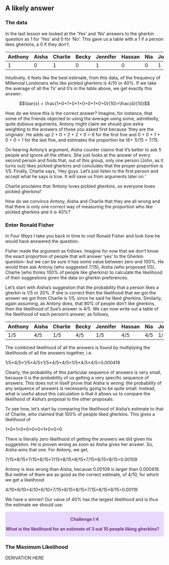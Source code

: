 A likely answer
---------------

### The data

In the last lesson we looked at the ‘Yes’ and ‘No’ answers to the gherkin question as $1$ for ‘Yes’ and $0$ for ‘No’. This gave us a table with a 1 if a person likes gherkins, a 0 if they don’t.
 

Anthony | Aisha |Charlie | Becky| Jennifer| Hassan| Nia	|John | Sofie	| Suki
--- |--- |--- | --- |--- |--- |--- | --- |--- |--- 
1|	0|	1 |	0	| 1|	0| 0	|1	|0	| 0|


Intuitively, it feels like the best estimate, from this data, of the frequency of Millennial Londoners who like pickled gherkins is 4/10 or 40%.  If we take the average of all the 1’s’ and 0’s in the table above, we get exactly this answer:

$$\bar{x} = \frac{1+0+1+0+1+0+0+1+0+0}{10}=\frac{4}{10}$$

How do we know this is the correct answer? Imagine, for instance, that some of the friends objected to using the average using some, admittedly, quite dubious arguments. Antony might claim we should give extra weighting to the answers of those you asked first because ‘they are the originals’. He adds up 2 + 0 + 2 + 2 + 0 = 6 for the first five and 0 + 0 + 1 + 0 + 0 = 1 for the last five, and estimates the proportion be (6+ 1)/15 = 7/15. 

On hearing Antony’s argument, Aisha counter claims that it’s better to ask 5 people and ignore all the others. She just looks at the answer of every second person and finds that, out of this group, only one person (John, as it turns out) likes pickled gherkins and concludes that the proper proportion is 1/5. Finally, Charlie says, ‘Hey guys. Let’s just listen to the first person and accept what he says is true. It will save us from arguments later on.’ 

Charlie proclaims that ‘Antony loves pickled gherkins, so everyone loves pickled gherkins!’

How do we convince Antony, Aisha and Charlie that they are all wrong and that there is only one correct way of measuring the proportion who like pickled gherkins and it is 40%? 


### Enter Ronald Fisher

In *Four Ways* I take you back in time to visit Ronald Fisher and look how he would have answered the question.

Fisher made the argument as follows. Imagine for now that we don’t know the exact proportion of people that will answer ‘yes’ to the Gherkin question– but we can be sure it has some value between zero and 100%. He would then ask Antony (who suggested $7/15$), Aisha (who proposed $1/5$), Charlie (who thinks 100% of people like gherkins) to calculate the likelihood of their suggestions given the data on gherkin preferences.

Let’s start with Aisha’s suggestion that the probability that a person likes a gherkin is $1/5$ or 20%. If she is correct then the likelihood that we got the answer we got from Charlie is $1/5$, since he said he liked gherkins. Similarly, again assuming, as Antony does, that 80% of people don’t like gherkins, then the likelihood of Sue’s answer is $4/5$. We can now write out a table of the likelihood of each person’s answer, as follows,


Anthony | Aisha |Charlie | Becky| Jennifer| Hassan| Nia	|John | Sofie	| Suki
--- |--- |--- | --- |--- |--- |--- | --- |--- |--- 
1/5|	4/5|	1/5 |	4/5	| 1/5|	4/5| 4/5	|1/5	|4/5	| 4/5|


The combined likelihood of all the answers is found by multiplying the likelihoods of all the answers together,  i.e. 

1/5×4/5×1/5×4/5×1/5×4/5×4/5×1/5×4/5×4/5=0.000419

Clearly, the probability of this particular sequence of answers is very small, because it is the probability of us getting a very specific sequence of answers. This does not in itself prove that Aisha is wrong: the probability of any sequence of answers is necessarily going to be quite small. Instead, what is useful about this calculation is that it allows us to compare the likelihood of Aisha’s proposal to the other proposals.

To see how, let’s start by comparing the likelihood of Aisha’s estimate to that of Charlie, who claimed that 100% of people liked gherkins. This gives a likelihood of

1×0×1×0×0×0×0×1×0×0=0

There is literally zero likelihood of getting the answers we did given his suggestion. He is proven wrong as soon as Aisha gives her answer. So, Aisha wins that one. For Antony, we get,

7/15×8/15×7/15×8/15×7/15×8/15×8/15×7/15×8/15×8/15=0.00109

Antony is less wrong than Aisha, because 0.00109 is larger than 0.000419. But neither of them are as good as the correct estimate, of 4/10, for which we get a likelihood

4/10×6/10×4/10×6/10×7/15×8/15×8/15×7/15×8/15×8/15=0.00119

We have a winner! Our value of 40% has the largest likelihood and is thus the estimate we should use. 


<div class="warning" style='padding:0.1em; background-color:#E9D8FD; color:#69337A'>
<span>
<p style='margin-top:1em; text-align:center'>
<b>Challenge I:4</b></p>
<p style='margin-left:1em;'>

**What is the likelihood for an estimate of 3 out 10 people liking gherkins?**

</p>
</p></span>
</div>


### The Maximum Likelihood

DERIVATION HERE




